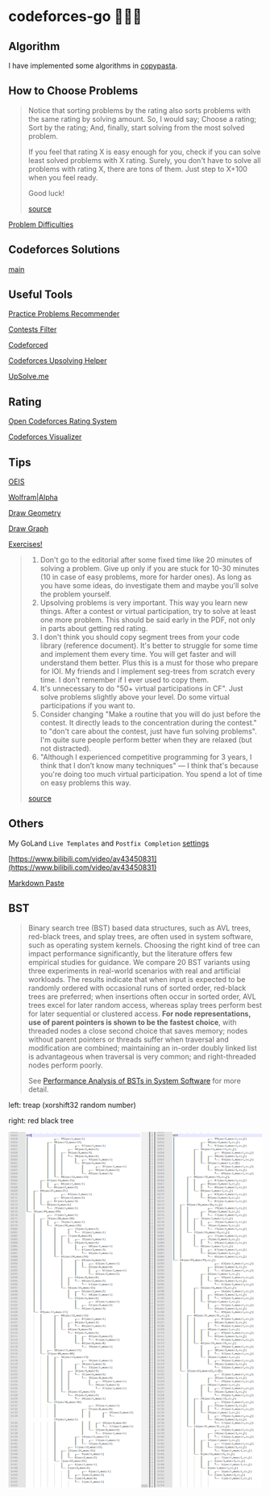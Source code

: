 # codeforces-go 💭💡🎈

## Algorithm

I have implemented some algorithms in [copypasta](./copypasta).

## How to Choose Problems

> Notice that sorting problems by the rating also sorts problems with the same rating by solving amount. 
> So, I would say; Choose a rating; Sort by the rating; And, finally, start solving from the most solved problem.
>
> If you feel that rating X is easy enough for you, check if you can solve least solved problems with X rating. 
> Surely, you don't have to solve all problems with rating X, there are tons of them. Just step to X+100 when you feel ready.
>
> Good luck!
>
> [source](https://codeforces.com/blog/entry/65406?#comment-494043)

[Problem Difficulties](https://codeforces.ml/blog/entry/62865)

## Codeforces Solutions

[main](./main)

## Useful Tools

[Practice Problems Recommender](https://recommender.codedrills.io/)

[Contests Filter](https://codeforceshelper.herokuapp.com/contests)

[Codeforced](http://codeforced.github.io/handle/)

[Codeforces Upsolving Helper](https://codeforces-upsolving-helper.herokuapp.com/)

[UpSolve.me](https://upsolve.me/)

## Rating

[Open Codeforces Rating System](https://codeforces.com/blog/entry/20762)

[Codeforces Visualizer](https://cfviz.netlify.com/virtual-rating-change.html)

## Tips

[OEIS](https://oeis.org/)

[Wolfram|Alpha](https://www.wolframalpha.com/)

[Draw Geometry](https://csacademy.com/app/geometry_widget/)

[Draw Graph](https://csacademy.com/app/graph_editor/)

[Exercises!](https://musclewiki.org/)

> 1. Don't go to the editorial after some fixed time like 20 minutes of solving a problem. Give up only if you are stuck for 10-30 minutes (10 in case of easy problems, more for harder ones). As long as you have some ideas, do investigate them and maybe you'll solve the problem yourself.
> 2. Upsolving problems is very important. This way you learn new things. After a contest or virtual participation, try to solve at least one more problem. This should be said early in the PDF, not only in parts about getting red rating.
> 3. I don't think you should copy segment trees from your code library (reference document). It's better to struggle for some time and implement them every time. You will get faster and will understand them better. Plus this is a must for those who prepare for IOI. My friends and I implement seg-trees from scratch every time. I don't remember if I ever used to copy them.
> 4. It's unnecessary to do "50+ virtual participations in CF". Just solve problems slightly above your level. Do some virtual participations if you want to.
> 5. Consider changing "Make a routine that you will do just before the contest. It directly leads to the concentration during the contest." to "don't care about the contest, just have fun solving problems". I'm quite sure people perform better when they are relaxed (but not distracted).
> 6. "Although I experienced competitive programming for 3 years, I think that I don’t know many techniques" — I think that's because you're doing too much virtual participation. You spend a lot of time on easy problems this way.
>
> [source](https://codeforces.com/blog/entry/66909?#comment-517968)

## Others

My GoLand `Live Templates` and `Postfix Completion` [settings](./misc/my_goland_template)

[https://www.bilibili.com/video/av43450831](https://www.bilibili.com/video/av43450831)

[Markdown Paste](http://md.aclickall.com/)

## BST

> Binary search tree (BST) based data structures, such as AVL trees, red-black trees, and splay trees, are often used in system software, such as operating system kernels. 
> Choosing the right kind of tree can impact performance significantly, but the literature offers few empirical studies for guidance. 
> We compare 20 BST variants using three experiments in real-world scenarios with real and artificial workloads. 
> The results indicate that when input is expected to be randomly ordered with occasional runs of sorted order, red-black trees are preferred; 
> when insertions often occur in sorted order, AVL trees excel for later random access, whereas splay trees perform best for later sequential or clustered access. 
> **For node representations, use of parent pointers is shown to be the fastest choice**, with threaded nodes a close second choice that saves memory; nodes without parent pointers or threads suffer when traversal and modification are combined; maintaining an in-order doubly linked list is advantageous when traversal is very common; and right-threaded nodes perform poorly.
>
> See [Performance Analysis of BSTs in System Software](misc/Performance%20Analysis%20of%20BSTs%20in%20System%20Software.pdf) for more detail.

left: treap (xorshift32 random number)

right: red black tree

![](misc/bst.png)
